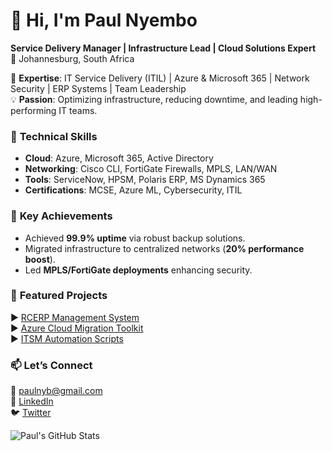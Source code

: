 # 👋 Hi, I'm Paul Nyembo  
**Service Delivery Manager | Infrastructure Lead | Cloud Solutions Expert**  
📍 Johannesburg, South Africa  

🚀 **Expertise**: IT Service Delivery (ITIL) | Azure & Microsoft 365 | Network Security | ERP Systems | Team Leadership  
💡 **Passion**: Optimizing infrastructure, reducing downtime, and leading high-performing IT teams.  

### 🔧 **Technical Skills**  
- **Cloud**: Azure, Microsoft 365, Active Directory  
- **Networking**: Cisco CLI, FortiGate Firewalls, MPLS, LAN/WAN  
- **Tools**: ServiceNow, HPSM, Polaris ERP, MS Dynamics 365  
- **Certifications**: MCSE, Azure ML, Cybersecurity, ITIL  

### 🌟 **Key Achievements**  
- Achieved **99.9% uptime** via robust backup solutions.  
- Migrated infrastructure to centralized networks (**20% performance boost**).  
- Led **MPLS/FortiGate deployments** enhancing security.  

### 📂 **Featured Projects**  
▶️ [RCERP Management System](https://github.com/Paul-Nyembo/RCERP-Demo)  
▶️ [Azure Cloud Migration Toolkit](https://github.com/Paul-Nyembo/Azure-Migration)  
▶️ [ITSM Automation Scripts](https://github.com/Paul-Nyembo/ITSM-Scripts)  

### 📫 **Let’s Connect**  
📧 [paulnyb@gmail.com](mailto:paulnyb@gmail.com)  
🔗 [LinkedIn](https://www.linkedin.com/in/paul-nyembo-34821448)  
🐦 [Twitter](https://x.com/gabnon4)  

![Paul's GitHub Stats](https://github-readme-stats.vercel.app/api?username=Paul-Nyembo&show_icons=true&theme=radical)  
